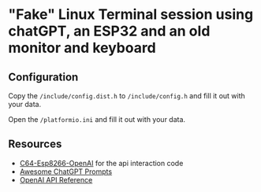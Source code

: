 # "Fake" Linux Terminal session using chatGPT, an ESP32 and an old monitor and keyboard

## Configuration

Copy the `/include/config.dist.h` to `/include/config.h` and fill it out with your data.

Open the `/platformio.ini` and fill it out with your data.


## Resources

- [C64-Esp8266-OpenAI](https://github.com/makerspaceminden/C64-Esp8266-OpenAI) for the api interaction code
- [Awesome ChatGPT Prompts](https://github.com/f/awesome-chatgpt-prompts)
- [OpenAI API Reference](https://platform.openai.com/docs/api-reference/chat/create)
